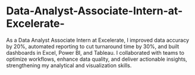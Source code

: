 # Data-Analyst-Associate-Intern-at-Excelerate-
As a Data Analyst Associate Intern at Excelerate, I improved data accuracy by 20%, automated reporting to cut turnaround time by 30%, and built dashboards in Excel, Power BI, and Tableau. I collaborated with teams to optimize workflows, enhance data quality, and deliver actionable insights, strengthening my analytical and visualization skills.
